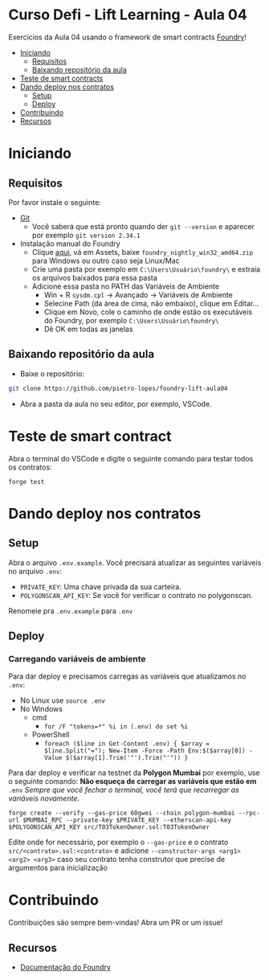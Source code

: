# Curso Defi - Lift Learning - Aula 04

Exercícios da Aula 04 usando o framework de smart contracts
[Foundry](https://github.com/gakonst/foundry)!

- [Iniciando](#iniciando)
  - [Requisitos](#requisitos)
  - [Baixando repositório da aula](#baixando-repositório-da-aula)
- [Teste de smart contracts](#teste-de-smart-contracts)
- [Dando deploy nos contratos](#dando-deploy-nos-contratos)
  - [Setup](#setup)
  - [Deploy](#deploy)
- [Contribuindo](#contribuindo)
- [Recursos](#recursos)

# Iniciando

## Requisitos

Por favor instale o seguinte:

- [Git](https://git-scm.com/book/en/v2/Getting-Started-Installing-Git)
  - Você saberá que está pronto quando der `git --version` e aparecer por
    exemplo `git version 2.34.1`
- Instalação manual do Foundry
  - Clique [aqui](https://github.com/foundry-rs/foundry/releases), vá em Assets,
    baixe `foundry_nightly_win32_amd64.zip` para Windows ou outro caso seja
    Linux/Mac
  - Crie uma pasta por exemplo em `C:\Users\Usuário\foundry\` e extraia os
    arquivos baixados para essa pasta
  - Adicione essa pasta no PATH das Variáveis de Ambiente
    - Win + R `sysdm.cpl` -> Avançado -> Variáveis de Ambiente
    - Selecine Path (da área de cima, não embaixo), clique em Editar...
    - Clique em Novo, cole o caminho de onde estão os executáveis do Foundry,
      por exemplo `C:\Users\Usuário\foundry\`
    - Dê OK em todas as janelas

## Baixando repositório da aula

- Baixe o repositório:

```sh
git clone https://github.com/pietro-lopes/foundry-lift-aula04
```

- Abra a pasta da aula no seu editor, por exemplo, VSCode.

# Teste de smart contract

Abra o terminal do VSCode e digite o seguinte comando para testar todos os
contratos:

```
forge test
```

# Dando deploy nos contratos

## Setup

Abra o arquivo `.env.example`. Você precisará atualizar as seguintes variáveis
no arquivo `.env`:

- `PRIVATE_KEY`: Uma chave privada da sua carteira.
- `POLYGONSCAN_API_KEY`: Se você for verificar o contrato no polygonscan.

Renomeie pra `.env.example` para `.env`

## Deploy

### Carregando variáveis de ambiente

Para dar deploy e precisamos carregas as variáveis que atualizamos no `.env`:

- No Linux use `source .env`
- No Windows
  - cmd
    - `for /F "tokens=*" %i in (.env) do set %i`
  - PowerShell
    - `foreach ($line in Get-Content .env) { $array = $line.Split("="); New-Item -Force -Path Env:$($array[0]) -Value $($array[1].Trim('"').Trim("'")) }`

Para dar deploy e verificar na testnet da **Polygon Mumbai** por exemplo, use o
seguinte comando: **Não esqueça de carregar as variáveis que estão em** `.env`
_Sempre que você fechar o terminal, você terá que recarregar as variáveis
novamente._

`forge create --verify --gas-price 60gwei --chain polygon-mumbai --rpc-url $MUMBAI_RPC --private-key $PRIVATE_KEY --etherscan-api-key $POLYGONSCAN_API_KEY src/T03TokenOwner.sol:T03TokenOwner`

Edite onde for necessário, por exemplo o `--gas-price` e o contrato
`src/<contrato>.sol:<contrato>` e adicione
`--constructor-args <arg1> <arg2> <arg3>` caso seu contrato tenha construtor que
precise de argumentos para inicialização

# Contribuindo

Contribuições são sempre bem-vindas! Abra um PR or um issue!

## Recursos

- [Documentação do Foundry](https://book.getfoundry.sh/)
